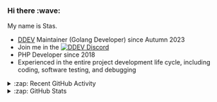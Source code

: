 <h3>Hi there :wave:</h3>

My name is Stas.

- [DDEV](https://github.com/ddev/ddev) Maintainer (Golang Developer) since Autumn 2023
- Join me in the [![DDEV Discord](https://img.shields.io/discord/664580571770388500?logo=discord&logoColor=%23fff&label=DDEV%20Discord&link=https%3A%2F%2Fddev.com%2Fs%2Fdiscord)](https://ddev.com/s/discord)
- PHP Developer since 2018
- Experienced in the entire project development life cycle, including coding, software testing, and debugging

<details>
  <summary>:zap: Recent GitHub Activity</summary>

<!--RECENT_ACTIVITY:start-->
1. 💬 Commented on [#7307](https://github.com/ddev/ddev/issues/7307#issuecomment-2888401561) in [ddev/ddev](https://github.com/ddev/ddev)<br>
2. 💬 Commented on [#7305](https://github.com/ddev/ddev/issues/7305#issuecomment-2887408007) in [ddev/ddev](https://github.com/ddev/ddev)<br>
3. 💪 Opened PR [#7306](https://github.com/ddev/ddev/pull/7306) in [ddev/ddev](https://github.com/ddev/ddev)<br>
4. 💬 Commented on [#7305](https://github.com/ddev/ddev/issues/7305#issuecomment-2887292310) in [ddev/ddev](https://github.com/ddev/ddev)<br>
5. 👍 Approved [#7286](https://github.com/ddev/ddev/pull/7286#pullrequestreview-2847211668) in [ddev/ddev](https://github.com/ddev/ddev)<br>
6. 💬 Commented on [#7299](https://github.com/ddev/ddev/issues/7299#issuecomment-2887221293) in [ddev/ddev](https://github.com/ddev/ddev)<br>
7. 💬 Commented on [#7301](https://github.com/ddev/ddev/pull/7301#issuecomment-2887206673) in [ddev/ddev](https://github.com/ddev/ddev)<br>
8. 💬 Commented on [#7301](https://github.com/ddev/ddev/pull/7301#issuecomment-2887199500) in [ddev/ddev](https://github.com/ddev/ddev)<br>
9. 💬 Commented on [#7301](https://github.com/ddev/ddev/pull/7301#issuecomment-2886581543) in [ddev/ddev](https://github.com/ddev/ddev)<br>
10. 💬 Commented on [#7299](https://github.com/ddev/ddev/issues/7299#issuecomment-2886538329) in [ddev/ddev](https://github.com/ddev/ddev)<br>
11. 💬 Commented on [#7301](https://github.com/ddev/ddev/pull/7301#discussion_r2092726314) in [ddev/ddev](https://github.com/ddev/ddev)<br>
12. 💬 Commented on [#7301](https://github.com/ddev/ddev/pull/7301#issuecomment-2886220998) in [ddev/ddev](https://github.com/ddev/ddev)<br>
13. 💬 Commented on [#7299](https://github.com/ddev/ddev/issues/7299#issuecomment-2886207262) in [ddev/ddev](https://github.com/ddev/ddev)<br>
14. 💬 Commented on [#7286](https://github.com/ddev/ddev/pull/7286#discussion_r2091947639) in [ddev/ddev](https://github.com/ddev/ddev)<br>
15. 🔴 Requested changes in [#7286](https://github.com/ddev/ddev/pull/7286#pullrequestreview-2844943292) in [ddev/ddev](https://github.com/ddev/ddev)<br>
16. 💬 Commented on [#7286](https://github.com/ddev/ddev/pull/7286#discussion_r2091940343) in [ddev/ddev](https://github.com/ddev/ddev)<br>
17. 💬 Commented on [#7299](https://github.com/ddev/ddev/issues/7299#issuecomment-2885012241) in [ddev/ddev](https://github.com/ddev/ddev)<br>
18. 💪 Opened PR [#7301](https://github.com/ddev/ddev/pull/7301) in [ddev/ddev](https://github.com/ddev/ddev)<br>
19. 👍 Approved [#7300](https://github.com/ddev/ddev/pull/7300#pullrequestreview-2844770611) in [ddev/ddev](https://github.com/ddev/ddev)<br>
20. 💬 Commented on [#7235](https://github.com/ddev/ddev/issues/7235#issuecomment-2884821798) in [ddev/ddev](https://github.com/ddev/ddev)<br>
<!--RECENT_ACTIVITY:end-->

</details>

<details>
  <summary>:zap: GitHub Stats</summary>

  <picture>
    <source
      srcset="https://github-readme-stats.vercel.app/api?username=stasadev&show_icons=true&count_private=true&include_all_commits=true&hide_border=true&theme=tokyonight"
      media="(prefers-color-scheme: dark)"
    />
    <source
      srcset="https://github-readme-stats.vercel.app/api?username=stasadev&show_icons=true&count_private=true&include_all_commits=true&hide_border=true"
      media="(prefers-color-scheme: light), (prefers-color-scheme: no-preference)"
    />
    <img src="https://github-readme-stats.vercel.app/api?username=stasadev&show_icons=true&count_private=true&include_all_commits=true&hide_border=true" />
  </picture>

</details>
